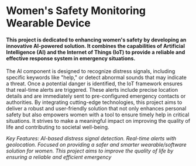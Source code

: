 # **Women's Safety Monitoring Wearable Device**
#### This project is dedicated to enhancing women's safety by developing an innovative AI-powered solution. It combines the capabilities of Artificial Intelligence (AI) and the Internet of Things (IoT) to provide a reliable and effective response system in emergency situations.

The AI component is designed to recognize distress signals, including specific keywords like "help," or detect abnormal sounds that may indicate a threat. Once a potential danger is identified, the IoT framework ensures that real-time alerts are triggered. These alerts include precise location details and are immediately sent to pre-configured emergency contacts or authorities.
By integrating cutting-edge technologies, this project aims to deliver a robust and user-friendly solution that not only enhances personal safety but also empowers women with a tool to ensure timely help in critical situations. It strives to make a meaningful impact on improving the quality of life and contributing to societal well-being.

*Key Features:
AI-based distress signal detection.
Real-time alerts with geolocation.
Focused on providing a safer and smarter wearable/software solution for women.
This project aims to improve the quality of life by ensuring a reliable and efficient emergency*
